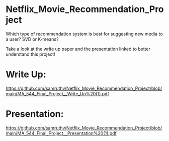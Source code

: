 # Netflix_Movie_Recommendation_Project
Which type of recommendation system is best for suggesting new media to a user? SVD or K-means?

Take a look at the write up paper and the presentation linked to better understand this project!

# Write Up:

https://github.com/samruthv/Netflix_Movie_Recommendation_Project/blob/main/MA_544_Final_Project__Write_Up%20(1).pdf
# Presentation:

https://github.com/samruthv/Netflix_Movie_Recommendation_Project/blob/main/MA_544_Final_Project__Presentation%20(1).pdf
